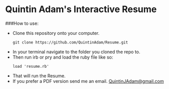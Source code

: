 Quintin Adam's Interactive Resume
=========

###How to use:

  - Clone this repository onto your computer.
    ```
    git clone https://github.com/QuintinAdam/Resume.git
    ```
  - In your terminal navigate to the folder you cloned the repo to.
  - Then run irb or pry and load the ruby file like so: 
    ```
    load 'resume.rb'
    ``` 
  - That will run the Resume.
  - If you prefer a PDF version send me an email. QuintinJAdam@gmail.com  

